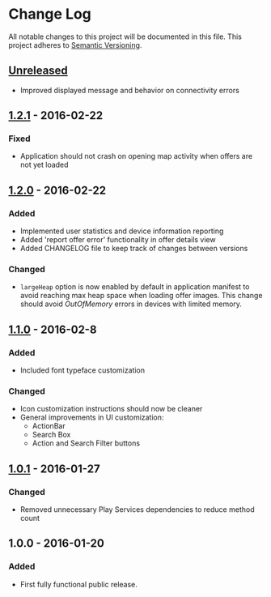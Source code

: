 # Change Log
All notable changes to this project will be documented in this file.
This project adheres to [Semantic Versioning](http://semver.org/).

## [Unreleased]
- Improved displayed message and behavior on connectivity errors

## [1.2.1] - 2016-02-22
### Fixed
- Application should not crash on opening map activity when offers are not yet loaded

## [1.2.0] - 2016-02-22
### Added
- Implemented user statistics and device information reporting
- Added 'report offer error' functionality in offer details view
- Added CHANGELOG file to keep track of changes between versions

### Changed
- `largeHeap` option is now enabled by default in application manifest to avoid reaching max heap space when loading offer images. This change should avoid _OutOfMemory_ errors in devices with limited memory.


## [1.1.0] - 2016-02-8
### Added
- Included font typeface customization

### Changed
- Icon customization instructions should now be cleaner
- General improvements in UI customization:
  - ActionBar
  - Search Box
  - Action and Search Filter buttons

## [1.0.1] - 2016-01-27
### Changed
- Removed unnecessary Play Services dependencies to reduce method count

## 1.0.0 - 2016-01-20
### Added
- First fully functional public release.

[Unreleased]: https://github.com/Wakup/Wakup-Android-SDK/compare/v1.2.1...HEAD
[1.2.1]: https://github.com/Wakup/Wakup-Android-SDK/compare/v1.2.0...v1.2.1
[1.2.0]: https://github.com/Wakup/Wakup-Android-SDK/compare/v1.1.0...v1.2.0
[1.1.0]: https://github.com/Wakup/Wakup-Android-SDK/compare/v1.0.1...v1.1.0
[1.0.1]: https://github.com/Wakup/Wakup-Android-SDK/compare/v1.0.0...v1.0.1